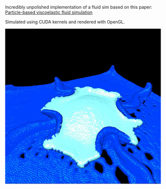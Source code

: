 Incredibly unpolished implementation of a fluid sim based on this paper: [Particle-based viscoelastic fluid simulation](http://dx.doi.org/10.1145/1073368.1073400)

Simulated using CUDA kernels and rendered with OpenGL.

![screenshot](simu_full.png)
